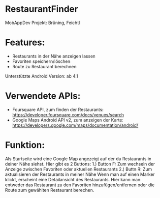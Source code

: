 RestaurantFinder
================

MobAppDev Projekt: Brüning, Feichtl

Features:
===============

- Restaurants in der Nähe anzeigen lassen
- Favoriten speichern/löschen
- Route zu Restaurant berechnen

Unterstützte Android Version: ab 4.1

Verwendete APIs:
===============

- Foursquare API, zum finden der Restaurants: https://developer.foursquare.com/docs/venues/search
- Google Maps Android API v2, zum anzeigen der Karte: https://developers.google.com/maps/documentation/android/


Funktion:
===============

Als Startseite wird eine Google Map angezeigt auf der du Restaurants in deiner Nähe siehst.
Hier gibt es 2 Buttons:
1.) Button F: Zum wechseln der Anzeige zwischen Favoriten oder aktuellen Restaurants
2.) Buttn R: Zum aktualisieren der Restaurants in meiner Nähe
Wenn man auf einen Marker klickt, erscheint eine Detailansicht des Restaurants.
Hier kann man entweder das Restaurant zu den Favoriten hinzufügen/entfernen oder die Route zum gewählten Restaurant berechen.
